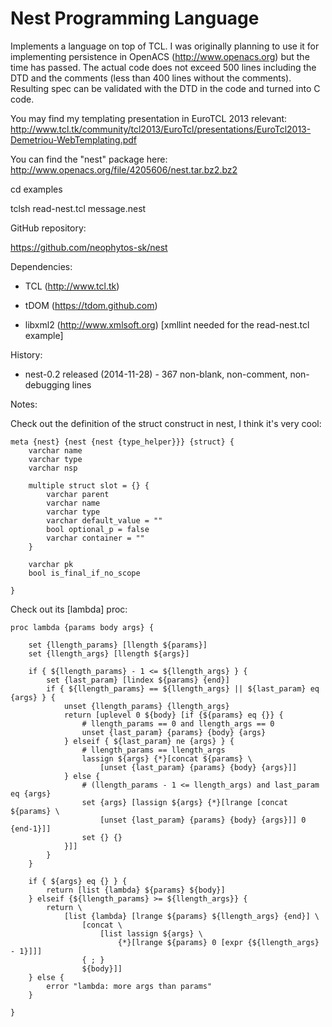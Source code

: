 Nest Programming Language
=========================

Implements a language on top of TCL. I was originally planning to use it for implementing persistence in OpenACS
(http://www.openacs.org) but the time has passed. The actual code does not exceed 500 lines including the DTD and 
the comments (less than 400 lines without the comments). Resulting spec can be validated with the DTD in the code 
and turned into C code.

You may find my templating presentation in EuroTCL 2013 relevant:
http://www.tcl.tk/community/tcl2013/EuroTcl/presentations/EuroTcl2013-Demetriou-WebTemplating.pdf

You can find the "nest" package here:
http://www.openacs.org/file/4205606/nest.tar.bz2.bz2


cd examples

tclsh read-nest.tcl message.nest



GitHub repository:

https://github.com/neophytos-sk/nest


Dependencies: 

* TCL (http://www.tcl.tk)

* tDOM (https://tdom.github.com)

* libxml2 (http://www.xmlsoft.org) [xmllint needed for the read-nest.tcl example]


History:

* nest-0.2 released (2014-11-28) - 367 non-blank, non-comment, non-debugging lines

Notes:

Check out the definition of the struct construct in nest, I think it's very cool:

    meta {nest} {nest {nest {type_helper}}} {struct} {
        varchar name
        varchar type
        varchar nsp

        multiple struct slot = {} {
            varchar parent
            varchar name
            varchar type
            varchar default_value = ""
            bool optional_p = false
            varchar container = ""
        }

        varchar pk
        bool is_final_if_no_scope

    }

Check out its [lambda] proc:

    proc lambda {params body args} {

        set {llength_params} [llength ${params}]
        set {llength_args} [llength ${args}]

        if { ${llength_params} - 1 <= ${llength_args} } {
            set {last_param} [lindex ${params} {end}]
            if { ${llength_params} == ${llength_args} || ${last_param} eq {args} } {
                unset {llength_params} {llength_args}
                return [uplevel 0 ${body} [if {${params} eq {}} {
                    # llength_params == 0 and llength_args == 0
                    unset {last_param} {params} {body} {args}
                } elseif { ${last_param} ne {args} } {
                    # llength_params == llength_args
                    lassign ${args} {*}[concat ${params} \
                        [unset {last_param} {params} {body} {args}]]
                } else {
                    # (llength_params - 1 <= llength_args) and last_param eq {args}
                    set {args} [lassign ${args} {*}[lrange [concat ${params} \
                        [unset {last_param} {params} {body} {args}]] 0 {end-1}]]
                    set {} {}
                }]]
            }
        }

        if { ${args} eq {} } {
            return [list {lambda} ${params} ${body}]
        } elseif {${llength_params} >= ${llength_args}} {
            return \
                [list {lambda} [lrange ${params} ${llength_args} {end}] \
                    [concat \
                        [list lassign ${args} \
                            {*}[lrange ${params} 0 [expr {${llength_args} - 1}]]] 
                    { ; } 
                    ${body}]]
        } else {
            error "lambda: more args than params"
        }

    } 

 
